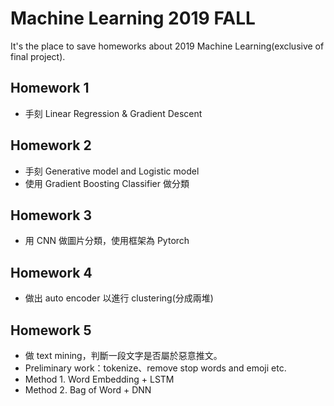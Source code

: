 # Machine Learning 2019 FALL
It's the place to save homeworks about 2019 Machine Learning(exclusive of final project).  

## Homework 1
* 手刻 Linear Regression & Gradient Descent  

## Homework 2
* 手刻 Generative model and Logistic model  
* 使用 Gradient Boosting Classifier 做分類  

## Homework 3
* 用 CNN 做圖片分類，使用框架為 Pytorch  

## Homework 4
* 做出 auto encoder 以進行 clustering(分成兩堆)   

## Homework 5
* 做 text mining，判斷一段文字是否屬於惡意推文。
* Preliminary work：tokenize、remove stop words and emoji etc.
* Method 1. Word Embedding + LSTM
* Method 2. Bag of Word + DNN

